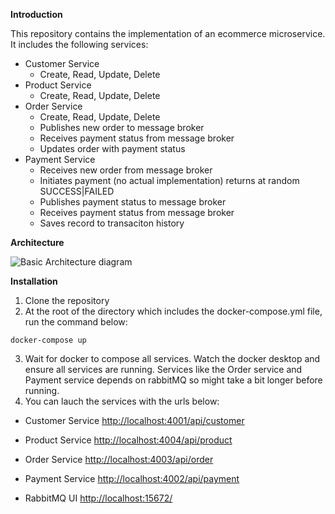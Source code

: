 **Introduction**

This repository contains the implementation of an ecommerce microservice. It includes the following services:

 - Customer Service
	 - Create, Read, Update, Delete
 - Product Service
	 - Create, Read, Update, Delete
 - Order Service
	 - Create, Read, Update, Delete
	 - Publishes new order to message broker
	 - Receives payment status from message broker
	 - Updates order with payment status
 - Payment Service
	 - Receives new order from message broker
	 - Initiates payment (no actual implementation) returns at random SUCCESS|FAILED
	 - Publishes payment status to message broker
	 - Receives payment status from message broker 
	 - Saves record to transaciton history

**Architecture**

![Basic Architecture diagram](https://res.cloudinary.com/dpyywotyh/image/upload/v1645660311/EcommerceArchitecture_omepg6.png)

**Installation**

 1. Clone the repository
 2. At the root of the directory which includes the docker-compose.yml file, run the command below:
```
docker-compose up
```
3. Wait for docker to compose all services. Watch the docker desktop and ensure all services are running. Services like the Order service and Payment service depends on rabbitMQ so might take a bit longer before running.
4. You can lauch the services with the urls below:


- Customer Service [http://localhost:4001/api/customer](http://localhost:4001/api/customer)
		
- Product Service [http://localhost:4004/api/product](http://localhost:4004/api/product)
		
- Order Service [http://localhost:4003/api/order](http://localhost:4003/api/order)
		
- Payment Service [http://localhost:4002/api/payment](http://localhost:4002/api/payment)
		
- RabbitMQ UI [http://localhost:15672/](http://localhost:15672/)
